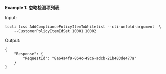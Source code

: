 **Example 1: 忽略检测项列表**



Input: 

```
tccli tcss AddCompliancePolicyItemToWhitelist --cli-unfold-argument  \
    --CustomerPolicyItemIdSet 10001 10002
```

Output: 
```
{
    "Response": {
        "RequestId": "8a64a4f9-864c-49c6-adcb-21b483de477a"
    }
}
```

